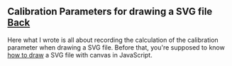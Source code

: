 ## Calibration Parameters for drawing a SVG file [Back](./../SVG.md)

Here what I wrote is all about recording the calculation of the calibration parameter when drawing a SVG file. Before that, you're supposed to know [how to draw](./../../canvas/drawing_a_svg.md) a SVG file with canvas in JavaScript.
